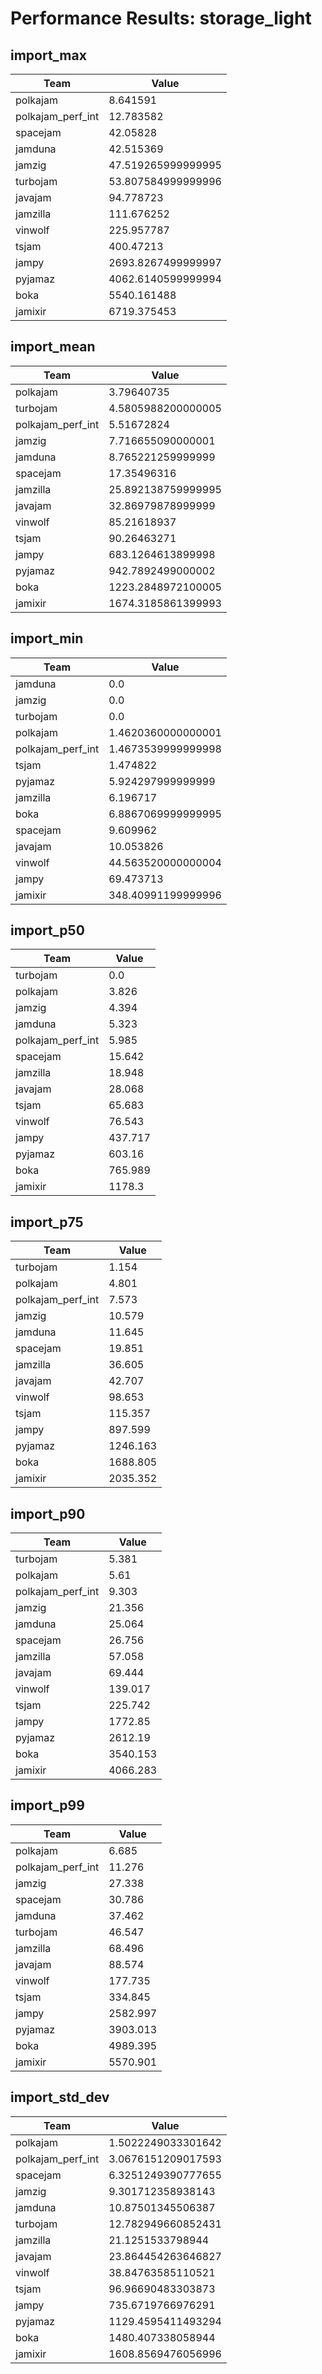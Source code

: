 # Performance Results: storage_light

## import_max

| Team | Value |
|------|-------|
| polkajam | 8.641591 |
| polkajam_perf_int | 12.783582 |
| spacejam | 42.05828 |
| jamduna | 42.515369 |
| jamzig | 47.519265999999995 |
| turbojam | 53.807584999999996 |
| javajam | 94.778723 |
| jamzilla | 111.676252 |
| vinwolf | 225.957787 |
| tsjam | 400.47213 |
| jampy | 2693.8267499999997 |
| pyjamaz | 4062.6140599999994 |
| boka | 5540.161488 |
| jamixir | 6719.375453 |

## import_mean

| Team | Value |
|------|-------|
| polkajam | 3.79640735 |
| turbojam | 4.5805988200000005 |
| polkajam_perf_int | 5.51672824 |
| jamzig | 7.716655090000001 |
| jamduna | 8.765221259999999 |
| spacejam | 17.35496316 |
| jamzilla | 25.892138759999995 |
| javajam | 32.86979878999999 |
| vinwolf | 85.21618937 |
| tsjam | 90.26463271 |
| jampy | 683.1264613899998 |
| pyjamaz | 942.7892499000002 |
| boka | 1223.2848972100005 |
| jamixir | 1674.3185861399993 |

## import_min

| Team | Value |
|------|-------|
| jamduna | 0.0 |
| jamzig | 0.0 |
| turbojam | 0.0 |
| polkajam | 1.4620360000000001 |
| polkajam_perf_int | 1.4673539999999998 |
| tsjam | 1.474822 |
| pyjamaz | 5.924297999999999 |
| jamzilla | 6.196717 |
| boka | 6.8867069999999995 |
| spacejam | 9.609962 |
| javajam | 10.053826 |
| vinwolf | 44.563520000000004 |
| jampy | 69.473713 |
| jamixir | 348.40991199999996 |

## import_p50

| Team | Value |
|------|-------|
| turbojam | 0.0 |
| polkajam | 3.826 |
| jamzig | 4.394 |
| jamduna | 5.323 |
| polkajam_perf_int | 5.985 |
| spacejam | 15.642 |
| jamzilla | 18.948 |
| javajam | 28.068 |
| tsjam | 65.683 |
| vinwolf | 76.543 |
| jampy | 437.717 |
| pyjamaz | 603.16 |
| boka | 765.989 |
| jamixir | 1178.3 |

## import_p75

| Team | Value |
|------|-------|
| turbojam | 1.154 |
| polkajam | 4.801 |
| polkajam_perf_int | 7.573 |
| jamzig | 10.579 |
| jamduna | 11.645 |
| spacejam | 19.851 |
| jamzilla | 36.605 |
| javajam | 42.707 |
| vinwolf | 98.653 |
| tsjam | 115.357 |
| jampy | 897.599 |
| pyjamaz | 1246.163 |
| boka | 1688.805 |
| jamixir | 2035.352 |

## import_p90

| Team | Value |
|------|-------|
| turbojam | 5.381 |
| polkajam | 5.61 |
| polkajam_perf_int | 9.303 |
| jamzig | 21.356 |
| jamduna | 25.064 |
| spacejam | 26.756 |
| jamzilla | 57.058 |
| javajam | 69.444 |
| vinwolf | 139.017 |
| tsjam | 225.742 |
| jampy | 1772.85 |
| pyjamaz | 2612.19 |
| boka | 3540.153 |
| jamixir | 4066.283 |

## import_p99

| Team | Value |
|------|-------|
| polkajam | 6.685 |
| polkajam_perf_int | 11.276 |
| jamzig | 27.338 |
| spacejam | 30.786 |
| jamduna | 37.462 |
| turbojam | 46.547 |
| jamzilla | 68.496 |
| javajam | 88.574 |
| vinwolf | 177.735 |
| tsjam | 334.845 |
| jampy | 2582.997 |
| pyjamaz | 3903.013 |
| boka | 4989.395 |
| jamixir | 5570.901 |

## import_std_dev

| Team | Value |
|------|-------|
| polkajam | 1.5022249033301642 |
| polkajam_perf_int | 3.0676151209017593 |
| spacejam | 6.3251249390777655 |
| jamzig | 9.301712358938143 |
| jamduna | 10.87501345506387 |
| turbojam | 12.782949660852431 |
| jamzilla | 21.1251533798944 |
| javajam | 23.864454263646827 |
| vinwolf | 38.84763585110521 |
| tsjam | 96.96690483303873 |
| jampy | 735.6719766976291 |
| pyjamaz | 1129.4595411493294 |
| boka | 1480.407338058944 |
| jamixir | 1608.8569476056996 |

